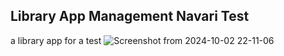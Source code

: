 ## Library App Management Navari Test

a library app for a test
![Screenshot from 2024-10-02 22-11-06](https://github.com/user-attachments/assets/5e2763c7-86b5-4701-82b3-dcb5b018bf9e)
